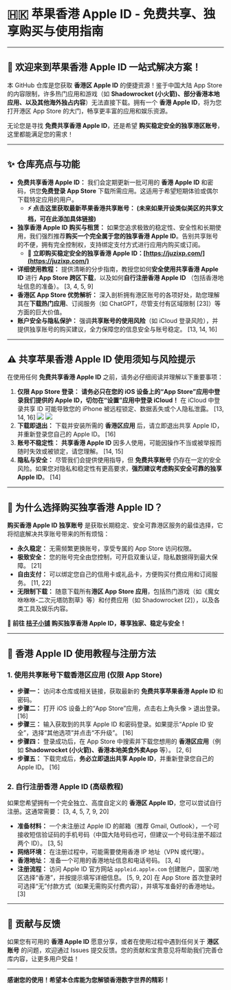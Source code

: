 # 🇭🇰 苹果香港 Apple ID - 免费共享、独享购买与使用指南

---

## 🚀 欢迎来到苹果香港 Apple ID 一站式解决方案！

本 GitHub 仓库是您获取 **香港区 Apple ID** 的便捷资源！鉴于中国大陆 App Store 的内容限制，许多热门应用和游戏（如 **Shadowrocket (小火箭)、部分香港本地应用、以及其他海外独占内容**）无法直接下载。拥有一个 **香港 Apple ID**，将为您打开港区 App Store 的大门，畅享更丰富的应用和娱乐资源。

无论您是寻找 **免费共享香港 Apple ID**，还是希望 **购买稳定安全的独享港区账号**，这里都能满足您的需求！

---

## ✨ 仓库亮点与功能

*   **免费共享香港 Apple ID：** 我们会定期更新一批可用的 **香港 Apple ID** 和密码，供您**免费登录 App Store** 下载所需应用。这适用于希望短期体验或偶尔下载特定应用的用户。
    *   **⚡️ 点击这里获取最新苹果香港共享账号： (未来如果开设类似美区的共享文档，可在此添加具体链接)**
*   **独享香港 Apple ID 购买与租赁：** 如果您追求极致的稳定性、安全性和长期使用，我们强烈推荐**购买一个完全属于您的独享香港 Apple ID**。告别共享账号的不便，拥有完全控制权，支持绑定支付方式进行应用内购买或订阅。
    *   **🚀 立即购买稳定安全的独享香港 Apple ID：[https://juzixp.com/](https://juzixp.com/)**
*   **详细使用教程：** 提供清晰的分步指南，教授您如何**安全使用共享香港 Apple ID** 进行 **App Store 跨区下载**，以及如何**自行注册香港 Apple ID** （包括香港地址信息的准备）。 [3, 4, 5, 9]
*   **香港区 App Store 优势解析：** 深入剖析拥有港区账号的各项好处，助您理解其在**下载热门应用**、订阅服务（如 ChatGPT，尽管支付有区域限制 [23]）等方面的巨大价值。
*   **账户安全与隐私保护：** 强调**共享账号的使用风险**（如 iCloud 登录风险），并提供独享账号的购买建议，全力保障您的信息安全与账号稳定。 [13, 14, 16]

---

## ⚠️ 共享苹果香港 Apple ID 使用须知与风险提示

在使用任何 **免费共享香港 Apple ID** 之前，请务必仔细阅读并理解以下重要事项：

1.  **仅限 App Store 登录：**
    **请务必只在您的 iOS 设备上的“App Store”应用中登录我们提供的 Apple ID，切勿在“设置”应用中登录 iCloud！** 在 iCloud 中登录共享 ID 可能导致您的 iPhone 被远程锁定、数据丢失或个人隐私泄露。 [13, 14, 16]
    ![](https://img.muooy.com/img/1/2025/06/28/685f892965b5b.webp)
    ![](https://img.muooy.com/img/1/2025/06/28/685f89745aa16.webp)
2.  **下载即退出：** 下载并安装所需的 **香港区应用** 后，请立即退出共享 Apple ID，并重新登录您自己的 Apple ID。 [16]
3.  **账号不稳定性：** **共享香港 Apple ID** 因多人使用，可能因操作不当或被举报而随时失效或被锁定，请您理解。 [14, 15]
4.  **隐私与安全：** 尽管我们会提供使用指导，但 **免费共享账号** 仍存在一定的安全风险。如果您对隐私和稳定性有更高要求，**强烈建议考虑购买安全可靠的独享 Apple ID**。 [14]

---

## 💎 为什么选择购买独享香港 Apple ID？

**购买香港 Apple ID 独享账号** 是获取长期稳定、安全可靠港区服务的最佳选择，它将彻底解决共享账号带来的所有烦恼：

*   **永久稳定：** 无需频繁更换账号，享受专属的 App Store 访问权限。
*   **极致安全：** 您的账号完全由您控制，可开启双重认证，隐私数据得到最大保障。 [21]
*   **自由支付：** 可以绑定您自己的信用卡或礼品卡，方便购买付费应用和订阅服务。 [11, 22]
*   **无限制下载：** 随意下载所有**港区 App Store 应用**，包括热门游戏（如《魔女咻咻咻-二次元塔防割草》等）和付费应用（如 Shadowrocket [2]），以及各类工具及娱乐内容。

**🚀 前往 [桔子小铺](https://juzixp.com/) 购买独享香港 Apple ID，尊享独家、稳定与安全！**

---

## 📖 香港 Apple ID 使用教程与注册方法

### 1. 使用共享账号下载香港区应用 (仅限 App Store)

*   **步骤一：** 访问本仓库或相关链接，获取最新的 **免费共享苹果香港 Apple ID** 和密码。
*   **步骤二：** 打开 iOS 设备上的“App Store”应用，点击右上角头像 > 退出登录。 [16]
*   **步骤三：** 输入获取到的共享 Apple ID 和密码登录。如果提示“Apple ID 安全”，选择“其他选项”并点击“不升级”。 [16]
*   **步骤四：** 登录成功后，在 App Store 中搜索并下载您想用的 **香港区应用**（例如 **Shadowrocket (小火箭)、香港本地美食外卖App** 等）。 [2, 6]
*   **步骤五：** 下载完成后，**务必立即退出共享 Apple ID**，并重新登录您自己的 Apple ID。 [16]

### 2. 自行注册香港 Apple ID (高级教程)

如果您希望拥有一个完全独立、高度自定义的 **香港区 Apple ID**，您可以尝试自行注册。这通常需要： [3, 4, 5, 7, 9, 20]

*   **准备材料：** 一个未注册过 Apple ID 的邮箱（推荐 Gmail, Outlook），一个可接收短信验证码的手机号码（中国大陆号码也可，但建议一个号码注册不超过两个 ID）。 [3, 5]
*   **网络环境：** 在注册过程中，可能需要使用香港 IP 地址（VPN 或代理）。
*   **香港地址：** 准备一个可用的香港地址信息和电话号码。 [3, 4]
*   **注册流程：** 访问 Apple ID 官方网站 `appleid.apple.com` 创建账户，国家/地区选择“香港”，并按提示填写详细信息。 [5, 9, 20] 在 App Store 首次登录时可选择“无”付款方式（如果无需购买付费内容），并填写准备好的香港地址。 [3]

---

## 🤝 贡献与反馈

如果您有可用的 **香港 Apple ID** 愿意分享，或者在使用过程中遇到任何关于 **港区账号** 的问题，欢迎通过 Issues 提交反馈。您的贡献和宝贵意见将帮助我们完善仓库内容，让更多用户受益！

---

**感谢您的使用！希望本仓库能为您解锁香港数字世界的精彩！**
